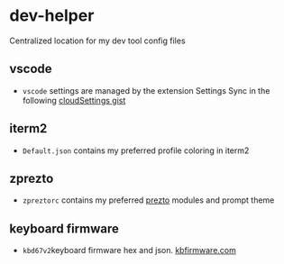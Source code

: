 # dev-helper
Centralized location for my dev tool config files

## vscode

- `vscode` settings are managed by the extension Settings Sync in the following [cloudSettings gist](https://gist.github.com/mtalebi/0364536f2839336ed3695387582094fd)

## iterm2

- `Default.json` contains my preferred profile coloring in iterm2

## zprezto

- `zpreztorc` contains my preferred [prezto](https://github.com/sorin-ionescu/prezto) modules and prompt theme

## keyboard firmware

- `kbd67v2`keyboard firmware hex and json. [kbfirmware.com](https://kbfirmware.com)
